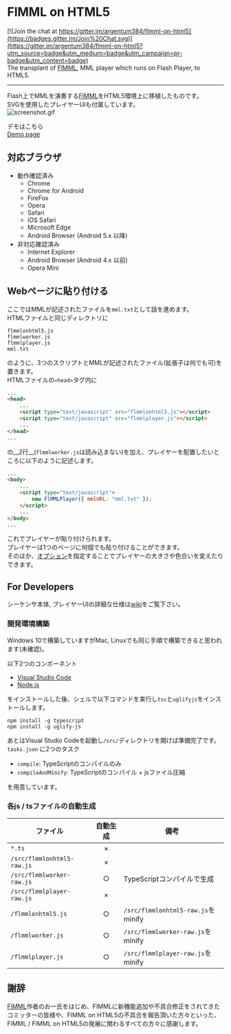 # FlMML on HTML5

[![Join the chat at https://gitter.im/argentum384/flmml-on-html5](https://badges.gitter.im/Join%20Chat.svg)](https://gitter.im/argentum384/flmml-on-html5?utm_source=badge&utm_medium=badge&utm_campaign=pr-badge&utm_content=badge)  
The transplant of [FlMML](https://flmml.codeplex.com/), MML player which runs on Flash Player, to HTML5\.

---
Flash上でMMLを演奏する[FlMML](https://flmml.codeplex.com/)をHTML5環境上に移植したものです。  
SVGを使用したプレイヤーUIも付属しています。  
![screenshot.gif](http://argentum384.github.io/flmml-on-html5/screenshot.gif "Screen Shot")  

デモはこちら  
[Demo page](http://argentum384.github.io/flmml-on-html5/)

## 対応ブラウザ
* 動作確認済み
    * Chrome
    * Chrome for Android
    * FireFox
    * Opera
    * Safari
    * iOS Safari
    * Microsoft Edge
    * Android Browser \(Android 5.x 以降\)
* 非対応確認済み
    * Internet Explorer
    * Android Browser \(Android 4.x 以前\)
    * Opera Mini

## Webページに貼り付ける
ここではMMLが記述されたファイルを`mml.txt`として話を進めます。  
HTMLファイルと同じディレクトリに
```
flmmlonhtml5.js
flmmlworker.js
flmmlplayer.js
mml.txt
```
のように、3つのスクリプトとMMLが記述されたファイル\(拡張子は何でも可\)を置きます。  
HTMLファイルの`<head>`タグ内に
```html
...
<head>
    ...
    <script type="text/javascript" src="flmmlonhtml5.js"></script>
    <script type="text/javascript" src="flmmlplayer.js"></script>
    ...
</head>
...
```
の__2行__\(`flmmlworker.js`は読み込まない\)を加え、プレイヤーを配置したいところに以下のように記述します。
```html
...
<body>
    ...
    <script type="text/javascript">
        new FlMMLPlayer({ mmlURL: "mml.txt" });
    </script>
    ...
</body>
...
```
これでプレイヤーが貼り付けられます。  
プレイヤーは1つのページに何個でも貼り付けることができます。  
そのほか、[オプション](https://github.com/argentum384/flmml-on-html5/wiki/flmmlplayer#options)を指定することでプレイヤーの大きさや色合いを変えたりできます。

## For Developers
シーケンサ本体, プレイヤーUIの詳細な仕様は[wiki](https://github.com/argentum384/flmml-on-html5/wiki)をご覧下さい。  

### 開発環境構築
Windows 10で構築していますがMac, Linuxでも同じ手順で構築できると思われます\(未確認\)。  

以下2つのコンポーネント
* [Visual Studio Code](https://code.visualstudio.com/)
* [Node.js](https://nodejs.org/)

をインストールした後、シェルで以下コマンドを実行し`tsc`と`uglifyjs`をインストールします。
```
npm install -g typescript
npm install -g uglify-js
```
あとはVisual Studio Codeを起動し`/src/`ディレクトリを開けば準備完了です。  
`tasks.json` に2つのタスク  
* `compile`: TypeScriptのコンパイルのみ
* `compileAndMinify`: TypeScriptのコンパイル + jsファイル圧縮

を用意しています。

### 各js \/ tsファイルの自動生成

| ファイル | 自動生成 | 備考 |
| - | :-: | - |
| `*.ts` | × |  |
| `/src/flmmlonhtml5-raw.js` | × |  |
| `/src/flmmlworker-raw.js` | ○ | TypeScriptコンパイルで生成 |
| `/src/flmmlplayer-raw.js` | × |  |
| `/flmmlonhtml5.js` | ○ | `/src/flmmlonhtml5-raw.js`をminify |
| `/flmmlworker.js` | ○ | `/src/flmmlworker-raw.js`をminify |
| `/flmmlplayer.js` | ○ | `/src/flmmlplayer-raw.js`をminify |


## 謝辞
[FlMML](https://flmml.codeplex.com/)作者のおー氏をはじめ、FlMMLに新機能追加や不具合修正をされてきたコミッターの皆様や、FlMML on HTML5の不具合を報告頂いた方々といった、FlMML \/ FlMML on HTML5の発展に関わるすべての方々に感謝します。
